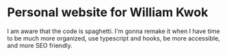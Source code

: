 # Personal website for William Kwok

I am aware that the code is spaghetti. I'm gonna remake it when I have time to be much more organized, use typescript and hooks, be more accessible, and more SEO friendly.